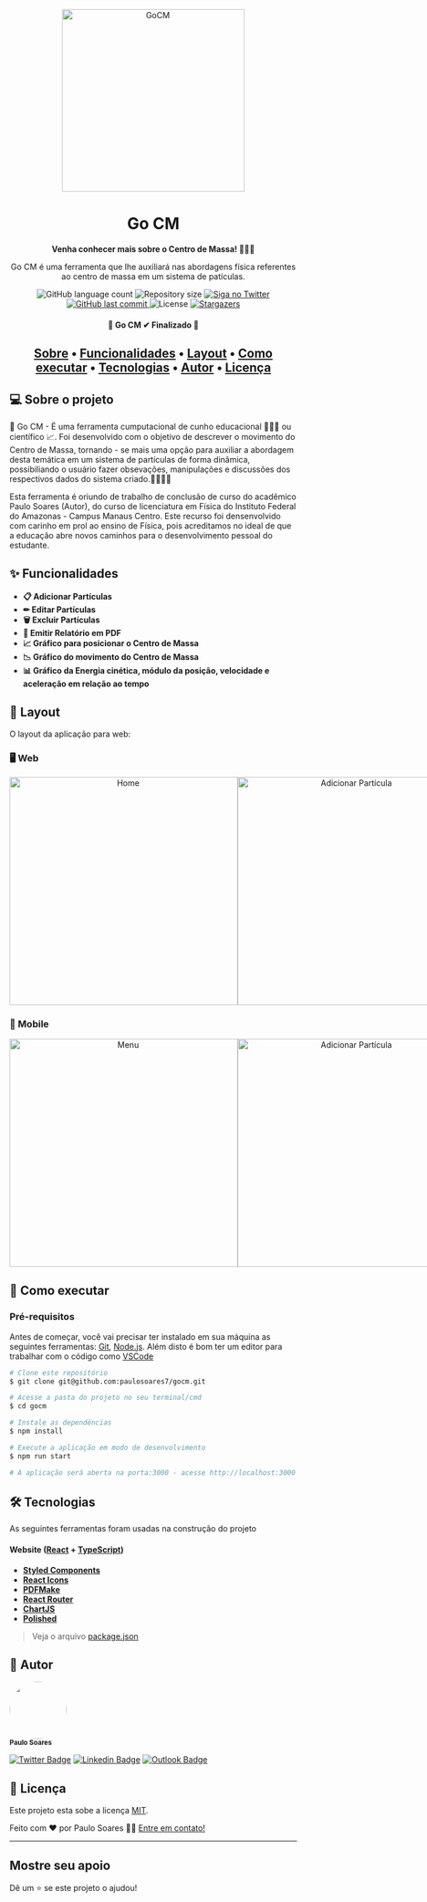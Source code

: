 <p align="center">
  <a href="https://cmgo.netlify.app/">
    <img alt="GoCM" src="https://cmgo.netlify.app/static/media/GO.e2a5b4c53594ac408068afb00f0eaca3.svg" width="320" />
  </a>
</p>
<h1 align="center">
  Go CM
</h1>
<p align="center">

<p align="center">
  <strong>
    Venha conhecer mais sobre o Centro de Massa! 👨🏽‍🔬
  </strong>
</p>

<p align="center">
  Go CM é uma ferramenta que lhe auxiliará nas abordagens física referentes ao centro de massa em um sistema de patículas. 
</p>

 <p align="center">
  <img alt="GitHub language count" src="https://img.shields.io/github/languages/count/paulosoares7/gocm?color=%232304D361">
  <img alt="Repository size" src="https://img.shields.io/github/repo-size/paulosoares7/gocm">
  <a href="https://twitter.com/PauloRougdries/">
     <img alt="Siga no Twitter" src="https://img.shields.io/twitter/url?label=%40PauloRougdries&style=social&url=https%3A%2F%2Ftwitter.com%2FPauloRougdries">
  </a>
   <a href="https://github.com/paulosoares7/todo/commits/main">
      <img alt="GitHub last commit" src="https://img.shields.io/github/last-commit/paulosoares7/gocm?color=%23E6000F">
   </a>
   <img alt="License" src="https://img.shields.io/badge/license-MIT-brightgreen">
    <a href="https://github.com/paulosaores7/todo/stargazers">
      <img alt="Stargazers" src="https://img.shields.io/github/stars/paulosoares7/todo?style=social">
    </a>   
</p>

<h4 align="center"> 
	 🏁 Go CM ✔ Finalizado 🏁
</h4>

<h2 align="center">
 <a href="#-sobre-o-projeto">Sobre</a> •
 <a href="#-funcionalidades">Funcionalidades</a> •
 <a href="#-layout">Layout</a> • 
 <a href="#-como-executar">Como executar</a> • 
 <a href="#-tecnologias">Tecnologias</a> • 
 <a href="#-autor">Autor</a> • 
 <a href="#-licença">Licença</a>
</h2>

## 💻 Sobre o projeto

🔴 Go CM - É uma ferramenta cumputacional de cunho educacional 👨🏽‍🏫 ou científico 📈. Foi desenvolvido com o objetivo de descrever o movimento do Centro de Massa, tornando - se mais uma opção para 
auxiliar a abordagem desta temática em um sistema de partículas de forma dinâmica, possibiliando o usuário fazer obsevações, manipulações e discussões dos respectivos dados do sistema criado.🚀👨🏾‍🚀 
<p>
  Esta ferramenta é oriundo de trabalho de conclusão de curso do acadêmico Paulo Soares (Autor), do curso de licenciatura em Física do Instituto Federal do Amazonas - 
  Campus Manaus Centro. Este recurso foi densenvolvido com carinho em prol ao ensino de Física, pois acreditamos no ideal de que a 
  educação abre novos caminhos para o desenvolvimento pessoal do estudante.
</p>
 
 ## ✨ Funcionalidades

  - **📋 Adicionar Partículas**
  - **✏ Editar Partículas**
  - **🗑️ Excluir Partículas**
  - **📃 Emitir Relatório em PDF**
  - **📈 Gráfico para posicionar o Centro de Massa**
  - **📉 Gráfico do movimento do Centro de Massa**
  - **📊 Gráfico da Energia cinética, módulo da posição, velocidade e aceleração em relação ao tempo**

 ## 🎨 Layout

O layout da aplicação para web:

### 🖥 Web

<p align="center" style="display: flex; align-items: flex-start; justify-content: space-between;">
  <img alt="Home" title="#Go-CM" src="https://user-images.githubusercontent.com/86863196/200153671-510baf04-4a44-4cff-a2b4-ce35ab3375fb.png" width="400px">
  <img alt="Adicionar Partícula" title="#Go-CM" src="https://user-images.githubusercontent.com/86863196/200153863-197380b1-b2f1-46c3-8002-bdbc66cd911d.png" width="400px">
</p>

### 📱 Mobile

<p align="center" style="display: flex; align-items: flex-start; justify-content: space-between;"> 
  <img alt="Menu" title="#Go-CM" src="https://user-images.githubusercontent.com/86863196/200154767-aa81053f-0439-418c-99e2-79e44fda4ed4.jpg" height="400px"> 
  <img alt="Adicionar Partícula" title="#Go-CM" src="https://user-images.githubusercontent.com/86863196/200154783-ca6bff00-03ee-4db1-8764-453a094efd1a.jpg"  height="400px"> 
  <img alt="Adicionar Partícula" title="#Go-CM" src="https://user-images.githubusercontent.com/86863196/200154811-8bd477dd-35d3-4f7b-b200-aeb766804f42.jpg"  height="400px"> 
</p>

## 🚀 Como executar

### Pré-requisitos

Antes de começar, você vai precisar ter instalado em sua máquina as seguintes ferramentas:
[Git](https://git-scm.com), [Node.js](https://nodejs.org/en/). 
Além disto é bom ter um editor para trabalhar com o código como [VSCode](https://code.visualstudio.com/)
```bash
# Clone este repositório
$ git clone git@github.com:paulosoares7/gocm.git

# Acesse a pasta do projeto no seu terminal/cmd
$ cd gocm

# Instale as dependências
$ npm install

# Execute a aplicação em modo de desenvolvimento
$ npm run start

# A aplicação será aberta na porta:3000 - acesse http://localhost:3000
```
## 🛠 Tecnologias

As seguintes ferramentas foram usadas na construção do projeto

#### **Website**  ([React](https://reactjs.org/)  +  [TypeScript](https://www.typescriptlang.org/))

-   **[Styled Components](https://styled-components.com)**
-   **[React Icons](react-icons.github.io)**
-   **[PDFMake](http://pdfmake.org)**
-   **[React Router](https://v5.reactrouter.com/web/guides/quick-start)**
-   **[ChartJS](https://www.chartjs.org)**
-   **[Polished](https://polished.js.org)**

> Veja o arquivo  [package.json](https://github.com/paulosoares7/gocm/blob/main/package.json)

## 🦸 Autor

 <img style="border-radius: 50%;" src="https://avatars.githubusercontent.com/u/86863196?v=4" width="100px;" alt=""/>
 <br />
 <sub><b>Paulo Soares</b></sub>
 <br />

[![Twitter Badge](https://img.shields.io/badge/-@PauloRougdries-1ca0f1?style=flat-square&labelColor=1ca0f1&logo=twitter&logoColor=white&link=https://twitter.com/PauloRougdries)](https://twitter.com/PauloRougdries) [![Linkedin Badge](https://img.shields.io/badge/-Paulo-blue?style=flat-square&logo=Linkedin&logoColor=white&link=https://www.linkedin.com/in/paulosoares7/)](https://www.linkedin.com/in/paulosoares7/) 
[![Outlook Badge](https://img.shields.io/badge/-paulosoaresrodrigues@outlook.com-0078D4?style=flat-square&logo=Microsoft-Outlook&logoColor=white&link=mailto:tgmarinho@gmail.com)](mailto:paulosoaresrodrigues@outlook.com)

## 📝 Licença

Este projeto esta sobe a licença [MIT](./LICENSE).

Feito com ❤️ por Paulo Soares 👋🏽 [Entre em contato!](https://www.linkedin.com/in/paulosoares7)

---

## Mostre seu apoio

Dê um ⭐ se este projeto o ajudou!
